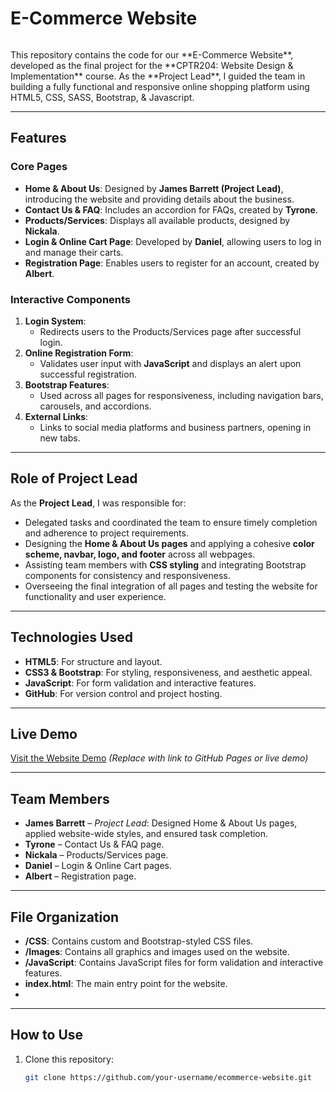 # **E-Commerce Website**
<p>
  <a href="" >
  <img src="https://ilernai.com/wp-content/uploads/2024/12/ecomerce-website.gif" alt=""> </a>
</p>
This repository contains the code for our **E-Commerce Website**, developed as the final project for the **CPTR204: Website Design & Implementation** course. As the **Project Lead**, I guided the team in building a fully functional and responsive online shopping platform using HTML5, CSS, SASS, Bootstrap, & Javascript.

---

## **Features**

### **Core Pages**
- **Home & About Us**: Designed by **James Barrett (Project Lead)**, introducing the website and providing details about the business.
- **Contact Us & FAQ**: Includes an accordion for FAQs, created by **Tyrone**.
- **Products/Services**: Displays all available products, designed by **Nickala**.
- **Login & Online Cart Page**: Developed by **Daniel**, allowing users to log in and manage their carts.
- **Registration Page**: Enables users to register for an account, created by **Albert**.

### **Interactive Components**
1. **Login System**:
   - Redirects users to the Products/Services page after successful login.
2. **Online Registration Form**:
   - Validates user input with **JavaScript** and displays an alert upon successful registration.
3. **Bootstrap Features**:
   - Used across all pages for responsiveness, including navigation bars, carousels, and accordions.
4. **External Links**:
   - Links to social media platforms and business partners, opening in new tabs.

---

## **Role of Project Lead**
As the **Project Lead**, I was responsible for:
- Delegated tasks and coordinated the team to ensure timely completion and adherence to project requirements.
- Designing the **Home & About Us pages** and applying a cohesive **color scheme, navbar, logo, and footer** across all webpages.
- Assisting team members with **CSS styling** and integrating Bootstrap components for consistency and responsiveness.
- Overseeing the final integration of all pages and testing the website for functionality and user experience.

---

## **Technologies Used**
- **HTML5**: For structure and layout.
- **CSS3 & Bootstrap**: For styling, responsiveness, and aesthetic appeal.
- **JavaScript**: For form validation and interactive features.
- **GitHub**: For version control and project hosting.

---

## **Live Demo**
[Visit the Website Demo](#) *(Replace with link to GitHub Pages or live demo)*

---

## **Team Members**
- **James Barrett** – *Project Lead*: Designed Home & About Us pages, applied website-wide styles, and ensured task completion.  
- **Tyrone** – Contact Us & FAQ page.  
- **Nickala** – Products/Services page.  
- **Daniel** – Login & Online Cart pages.  
- **Albert** – Registration page.  

---

## **File Organization**
- **/CSS**: Contains custom and Bootstrap-styled CSS files.
- **/Images**: Contains all graphics and images used on the website.
- **/JavaScript**: Contains JavaScript files for form validation and interactive features.
- **index.html**: The main entry point for the website.
- 

---

## **How to Use**
1. Clone this repository:
   ```bash
   git clone https://github.com/your-username/ecommerce-website.git

